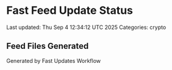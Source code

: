 # Fast Feed Update Status
Last updated: Thu Sep  4 12:34:12 UTC 2025
Categories: crypto

## Feed Files Generated

Generated by Fast Updates Workflow

